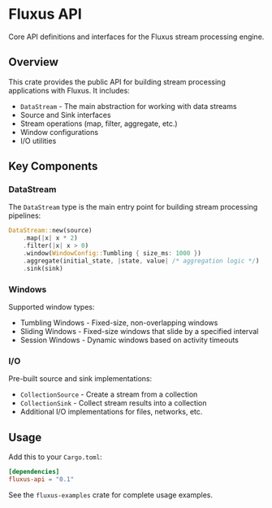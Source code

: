 # Fluxus API

Core API definitions and interfaces for the Fluxus stream processing engine.

## Overview

This crate provides the public API for building stream processing applications with Fluxus. It includes:

- `DataStream` - The main abstraction for working with data streams
- Source and Sink interfaces
- Stream operations (map, filter, aggregate, etc.)
- Window configurations
- I/O utilities

## Key Components

### DataStream

The `DataStream` type is the main entry point for building stream processing pipelines:

```rust
DataStream::new(source)
    .map(|x| x * 2)
    .filter(|x| x > 0)
    .window(WindowConfig::Tumbling { size_ms: 1000 })
    .aggregate(initial_state, |state, value| /* aggregation logic */)
    .sink(sink)
```

### Windows

Supported window types:
- Tumbling Windows - Fixed-size, non-overlapping windows
- Sliding Windows - Fixed-size windows that slide by a specified interval
- Session Windows - Dynamic windows based on activity timeouts

### I/O

Pre-built source and sink implementations:
- `CollectionSource` - Create a stream from a collection
- `CollectionSink` - Collect stream results into a collection
- Additional I/O implementations for files, networks, etc.

## Usage

Add this to your `Cargo.toml`:

```toml
[dependencies]
fluxus-api = "0.1"
```

See the `fluxus-examples` crate for complete usage examples.